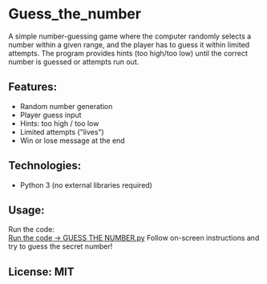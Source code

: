 # Guess_the_number
A simple number-guessing game where the computer randomly selects a number within a given range, and the player has to guess it within limited attempts. 
  The program provides hints (too high/too low) until the correct number is guessed or attempts run out.

## Features:
  - Random number generation
  - Player guess input
  - Hints: too high / too low
  - Limited attempts ("lives")
  - Win or lose message at the end

## Technologies:
  - Python 3 (no external libraries required)
    
## Usage: 
  Run the code:<br> [Run the code → GUESS THE NUMBER.py](./GUESS%20THE%20NUMBER.py)
  Follow on-screen instructions and try to guess the secret number!

## License: MIT
